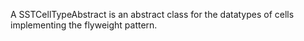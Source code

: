 A SSTCellTypeAbstract is an abstract class for the datatypes of cells implementing the flyweight pattern.